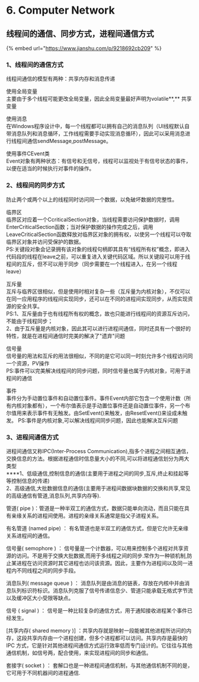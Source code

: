 # 6. Computer Network

## 线程间的通信、同步方式，进程间通信方式

{% embed url="https://www.jianshu.com/p/9218692cb209" %}

### **1、线程间的通信方式**

线程间通信的模型有两种：共享内存和消息传递

使用全局变量  
 主要由于多个线程可能更改全局变量，因此全局变量最好声明为volatile**,** 共享变量

使用消息  
 在Windows程序设计中，每一个线程都可以拥有自己的消息队列（UI线程默认自带消息队列和消息循环，工作线程需要手动实现消息循环），因此可以采用消息进行线程间通信sendMessage,postMessage。

使用事件CEvent类  
Event对象有两种状态：有信号和无信号，线程可以监视处于有信号状态的事件，以便在适当的时候执行对事件的操作。

### **2、线程间的同步方式**

防止两个或两个以上的线程同时访问同一个数据，以免破坏数据的完整性。

临界区  
 临界区对应着一个CcriticalSection对象，当线程需要访问保护数据时，调用EnterCriticalSection函数；当对保护数据的操作完成之后，调用LeaveCriticalSection函数释放对临界区对象的拥有权，以使另一个线程可以夺取临界区对象并访问受保护的数据。  
 PS:关键段对象会记录拥有该对象的线程句柄即其具有“线程所有权”概念，即进入代码段的线程在leave之前，可以重复进入关键代码区域。所以关键段可以用于线程间的互斥，但不可以用于同步（同步需要在一个线程进入，在另一个线程leave）

互斥量  
 互斥与临界区很相似，但是使用时相对复杂一些（互斥量为内核对象），不仅可以在同一应用程序的线程间实现同步，还可以在不同的进程间实现同步，从而实现资源的安全共享。  
 PS:1、互斥量由于也有线程所有权的概念，故也只能进行线程间的资源互斥访问，不能由于线程同步；  
 2、由于互斥量是内核对象，因此其可以进行进程间通信，同时还具有一个很好的特性，就是在进程间通信时完美的解决了"遗弃"问题

信号量  
 信号量的用法和互斥的用法很相似，不同的是它可以同一时刻允许多个线程访问同一个资源，PV操作  
 PS:事件可以完美解决线程间的同步问题，同时信号量也属于内核对象，可用于进程间的通信

事件   
事件分为手动置位事件和自动置位事件。事件Event内部它包含一个使用计数（所有内核对象都有），一个布尔值表示是手动置位事件还是自动置位事件，另一个布尔值用来表示事件有无触发。由SetEvent\(\)来触发，由ResetEvent\(\)来设成未触发。 PS:事件是内核对象,可以解决线程间同步问题，因此也能解决互斥问题

### **3、进程间通信方式**

进程间通信又称IPC\(Inter-Process Communication\),指多个进程之间相互通信，交换信息的方法。根据进程通信时信息量大小的不同,可以将进程通信划分为两大类型  
****1、低级通信,控制信息的通信\(主要用于进程之间的同步,互斥,终止和挂起等等控制信息的传递\)   
2、高级通信,大批数据信息的通信\(主要用于进程间数据块数据的交换和共享,常见的高级通信有管道,消息队列,共享内存等\).

管道\( pipe \)：管道是一种半双工的通信方式，数据只能单向流动，而且只能在具有亲缘关系的进程间使用。进程的亲缘关系通常是指父子进程关系。

 有名管道 \(named pipe\) ： 有名管道也是半双工的通信方式，但是它允许无亲缘关系进程间的通信。

 信号量\( semophore \) ： 信号量是一个计数器，可以用来控制多个进程对共享资源的访问。不是用于交换大批数据,而用于多线程之间的同步.常作为一种锁机制,防止某进程在访问资源时其它进程也访问该资源。因此，主要作为进程间以及同一进程内不同线程之间的同步手段。

 消息队列\( message queue \) ： 消息队列是由消息的链表，存放在内核中并由消息队列标识符标识。消息队列克服了信号传递信息少、管道只能承载无格式字节流以及缓冲区大小受限等缺点。

 信号 \( signal \) ： 信号是一种比较复杂的通信方式，用于通知接收进程某个事件已经发生。

\[共享内存\( shared memory \)\] ：共享内存就是映射一段能被其他进程所访问的内存，这段共享内存由一个进程创建，但多个进程都可以访问。共享内存是最快的 IPC 方式，它是针对其他进程间通信方式运行效率低而专门设计的。它往往与其他通信机制，如信号两，配合使用，来实现进程间的同步和通信。

 套接字\( socket \) ： 套解口也是一种进程间通信机制，与其他通信机制不同的是，它可用于不同机器间的进程通信.



